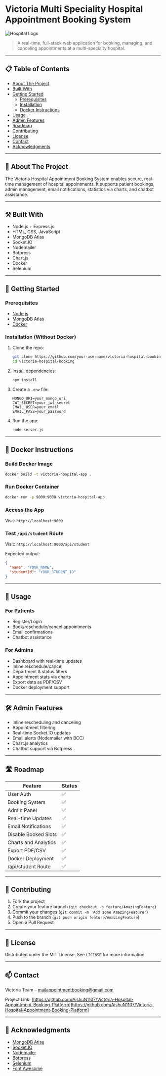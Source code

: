 
# Victoria Multi Speciality Hospital Appointment Booking System

![Hospital Logo](./public/images/hospital-logo.jpg)

> A real-time, full-stack web application for booking, managing, and canceling appointments at a multi-specialty hospital.

---

## 📋 Table of Contents

- [About The Project](#about-the-project)
- [Built With](#built-with)
- [Getting Started](#getting-started)
  - [Prerequisites](#prerequisites)
  - [Installation](#installation)
  - [Docker Instructions](#docker-instructions)
- [Usage](#usage)
- [Admin Features](#admin-features)
- [Roadmap](#roadmap)
- [Contributing](#contributing)
- [License](#license)
- [Contact](#contact)
- [Acknowledgments](#acknowledgments)

---

## 📌 About The Project

The Victoria Hospital Appointment Booking System enables secure, real-time management of hospital appointments. It supports patient bookings, admin management, email notifications, statistics via charts, and chatbot assistance.

---

## ⚒️ Built With

- Node.js + Express.js
- HTML, CSS, JavaScript
- MongoDB Atlas
- Socket.IO
- Nodemailer
- Botpress
- Chart.js
- Docker
- Selenium

---

## 🚀 Getting Started

### Prerequisites

- [Node.js](https://nodejs.org/)
- [MongoDB Atlas](https://www.mongodb.com/atlas)
- [Docker](https://www.docker.com/products/docker-desktop)

### Installation (Without Docker)

1. Clone the repo:
   ```bash
   git clone https://github.com/your-username/victoria-hospital-booking.git
   cd victoria-hospital-booking
   ```

2. Install dependencies:
   ```bash
   npm install
   ```

3. Create a `.env` file:
   ```env
   MONGO_URI=your_mongo_uri
   JWT_SECRET=your_jwt_secret
   EMAIL_USER=your_email
   EMAIL_PASS=your_password
   ```

4. Run the app:
   ```bash
   node server.js
   ```

---

## 🐳 Docker Instructions

### Build Docker Image
```bash
docker build -t victoria-hospital-app .
```

### Run Docker Container
```bash
docker run -p 9000:9000 victoria-hospital-app
```

### Access the App
Visit: `http://localhost:9000`

### Test `/api/student` Route
Visit: `http://localhost:9000/api/student`

Expected output:
```json
{
  "name": "YOUR_NAME",
  "studentId": "YOUR_STUDENT_ID"
}
```

---

## 🧪 Usage

### For Patients
- Register/Login
- Book/reschedule/cancel appointments
- Email confirmations
- Chatbot assistance

### For Admins
- Dashboard with real-time updates
- Inline reschedule/cancel
- Department & status filters
- Appointment stats via charts
- Export data as PDF/CSV
- Docker deployment support

---

## 🛠️ Admin Features

- Inline rescheduling and canceling
- Appointment filtering
- Real-time Socket.IO updates
- Email alerts (Nodemailer with BCC)
- Chart.js analytics
- Chatbot support via Botpress

---

## 🛣 Roadmap

| Feature                        | Status |
|-------------------------------|--------|
| User Auth                     | ✅     |
| Booking System                | ✅     |
| Admin Panel                   | ✅     |
| Real-time Updates             | ✅     |
| Email Notifications           | ✅     |
| Disable Booked Slots          | ✅     |
| Charts and Analytics          | ✅     |
| Export PDF/CSV                | ✅     |
| Docker Deployment             | ✅     |
| /api/student Route            | ✅     |

---

## 🤝 Contributing

1. Fork the project  
2. Create your feature branch (`git checkout -b feature/AmazingFeature`)  
3. Commit your changes (`git commit -m 'Add some AmazingFeature'`)  
4. Push to the branch (`git push origin feature/AmazingFeature`)  
5. Open a Pull Request  

---

## 🧾 License

Distributed under the MIT License. See `LICENSE` for more information.

---

## 📫 Contact

Victoria Team – mailappointmentbooking@gmail.com

Project Link: [https://github.com/AishuN1107/Victoria-Hospital-Appointment-Booking-Platform](https://github.com/AishuN1107/Victoria-Hospital-Appointment-Booking-Platform)

---

## 🙏 Acknowledgments

- [MongoDB Atlas](https://www.mongodb.com/atlas)
- [Socket.IO](https://socket.io)
- [Nodemailer](https://nodemailer.com/about/)
- [Botpress](https://botpress.com)
- [Selenium](https://www.selenium.dev)
- [Font Awesome](https://fontawesome.com)
